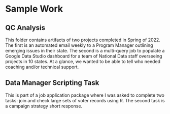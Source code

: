 # Sample Work

## QC Analysis
This folder contains artifacts of two projects completed in Spring of 2022. The first is an automated email weekly to a Program Manager outlining emerging issues in their state. 
The second is a multi-query job to populate a Google Data Studio dashboard for a team of National Data staff overseeing projects in 10 states. At a glance, we wanted to be able to tell who needed coaching and/or technical support.

## Data Manager Scripting Task
This is part of a job application package where I was asked to complete two tasks: join and check large sets of voter records using R. The second task is a campaign strategy short response.
